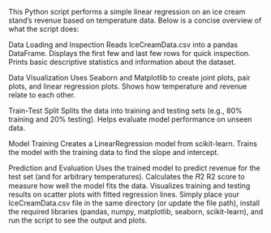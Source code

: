 This Python script performs a simple linear regression on an ice cream stand’s revenue based on temperature data. Below is a concise overview of what the script does:

Data Loading and Inspection
Reads IceCreamData.csv into a pandas DataFrame.
Displays the first few and last few rows for quick inspection.
Prints basic descriptive statistics and information about the dataset.

Data Visualization
Uses Seaborn and Matplotlib to create joint plots, pair plots, and linear regression plots.
Shows how temperature and revenue relate to each other.

Train-Test Split
Splits the data into training and testing sets (e.g., 80% training and 20% testing).
Helps evaluate model performance on unseen data.

Model Training
Creates a LinearRegression model from scikit-learn.
Trains the model with the training data to find the slope and intercept.

Prediction and Evaluation
Uses the trained model to predict revenue for the test set (and for arbitrary temperatures).
Calculates the 𝑅2
R2 score to measure how well the model fits the data.
Visualizes training and testing results on scatter plots with fitted regression lines.
Simply place your IceCreamData.csv file in the same directory (or update the file path), install the required libraries (pandas, numpy, matplotlib, seaborn, scikit-learn), and run the script to see the output and plots.
